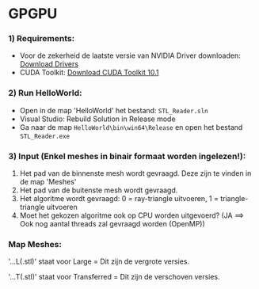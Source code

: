 # GPGPU

### 1) Requirements:
  - Voor de zekerheid de laatste versie van NVIDIA Driver downloaden: [Download Drivers](https://www.nvidia.com/Download/index.aspx?lang=en-us)
  - CUDA Toolkit: [Download CUDA Toolkit 10.1](https://developer.nvidia.com/cuda-downloads)
  
### 2) Run HelloWorld:
  - Open in de map 'HelloWorld' het bestand: `STL_Reader.sln`
  - Visual Studio: Rebuild Solution in Release mode
  - Ga naar de map `HelloWorld\bin\win64\Release` en open het bestand `STL_Reader.exe`
  
### 3) Input (Enkel meshes in binair formaat worden ingelezen!):
  1) Het pad van de binnenste mesh wordt gevraagd. Deze zijn te vinden in de map 'Meshes'
  2) Het pad van de buitenste mesh wordt gevraagd.
  3) Het algoritme wordt gevraagd: 0 = ray-triangle uitvoeren, 1 = triangle-triangle uitvoeren
  4) Moet het gekozen algoritme ook op CPU worden uitgevoerd? (JA ==> Ook nog aantal threads zal gevraagd worden (OpenMP))
  
### Map Meshes:

'...L(.stl)' staat voor Large = Dit zijn de vergrote versies.

'...T(.stl)' staat voor Transferred = Dit zijn de verschoven versies.
